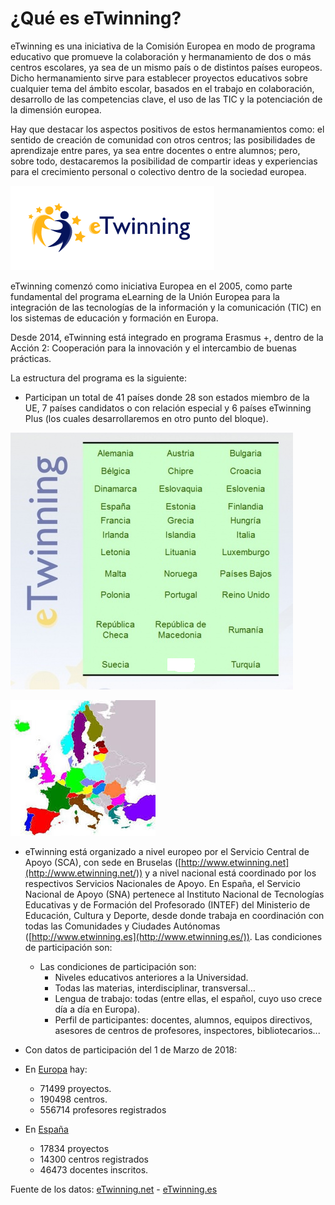 
# ¿Qué es eTwinning?

eTwinning es una iniciativa de la Comisión Europea en modo de programa educativo que promueve la colaboración y hermanamiento de dos o más centros escolares, ya sea de un mismo país o de distintos países europeos. Dicho hermanamiento sirve para establecer proyectos educativos sobre cualquier tema del ámbito escolar, basados en el trabajo en colaboración, desarrollo de las competencias clave, el uso de las TIC y la potenciación de la dimensión europea.

Hay que destacar los aspectos positivos de estos hermanamientos como: el sentido de creación de comunidad con otros centros; las posibilidades de aprendizaje entre pares, ya sea entre docentes o entre alumnos; pero, sobre todo, destacaremos la posibilidad de compartir ideas y experiencias para el crecimiento personal o colectivo dentro de la sociedad europea.

![eTwinning.es](img/etinning.png)


eTwinning comenzó como iniciativa Europea en el 2005, como parte fundamental del programa eLearning de la Unión Europea para la integración de las tecnologías de la información y la comunicación (TIC) en los sistemas de educación y formación en Europa.

Desde 2014, eTwinning está integrado en programa Erasmus +, dentro de la Acción 2: Cooperación para la innovación y el intercambio de buenas prácticas.

La estructura del programa es la siguiente:

- Participan un total de 41 países donde 28 son estados miembro de la UE, 7 países candidatos o con relación especial y 6 países eTwinning Plus (los cuales desarrollaremos en otro punto del bloque).

![eTwinning.es](img/452px-Paises_eT_130213.png)

![eTwinning.es](img/Paises_e-Twinning.jpg)

* eTwinning está organizado a nivel europeo por el Servicio Central de Apoyo (SCA), con sede en Bruselas ([http://www.etwinning.net](http://www.etwinning.net/)) y a nivel nacional está coordinado por los respectivos Servicios Nacionales de Apoyo. En España, el Servicio Nacional de Apoyo (SNA) pertenece al Instituto Nacional de Tecnologías Educativas y de Formación del Profesorado (INTEF) del Ministerio de Educación, Cultura y Deporte, desde donde trabaja en coordinación con todas las Comunidades y Ciudades Autónomas ([http://www.etwinning.es](http://www.etwinning.es/)).
Las condiciones de participación son:

    * Las condiciones de participación son:
        * Niveles educativos anteriores a la Universidad.
        * Todas las materias, interdisciplinar, transversal…
        * Lengua de trabajo: todas (entre ellas, el español, cuyo uso crece día a día en Europa).
        * Perfil de participantes: docentes, alumnos, equipos directivos, asesores de centros de profesores, inspectores, bibliotecarios...

* Con datos de participación del 1 de Marzo de 2018:


* En [Europa](https://www.etwinning.net) hay:
    * 71499 proyectos.
    * 190498 centros.
    * 556714 profesores registrados

* En [España](https://www.etwinning.net/es/pub/countries/country.cfm?c=724)
    * 17834 proyectos
    * 14300 centros registrados
    * 46473 docentes inscritos.

Fuente de los datos: [eTwinning.net](https://www.etwinning.net/en/pub/news/press_corner/statistics.cfm) - [eTwinning.es](https://www.etwinning.net/es/pub/news/press_corner/statistics.cfm)
